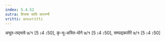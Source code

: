```yaml
---
index: 5.4.52
sutra: विभाषा साति कार्त्स्न्ये
vritti: anuvritti
---
```


अभूत-तद्भावे ७/१  [5।4।50], कृ-भू-अस्ति-योगे ७/१  [5।4।50], सम्पद्यकर्तरि ७/१ [5।4।50]